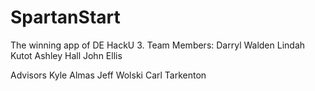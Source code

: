 SpartanStart
==============

The winning app of DE HackU 3.
Team Members:
Darryl Walden
Lindah Kutot
Ashley Hall
John Ellis

Advisors
Kyle Almas
Jeff Wolski
Carl Tarkenton
